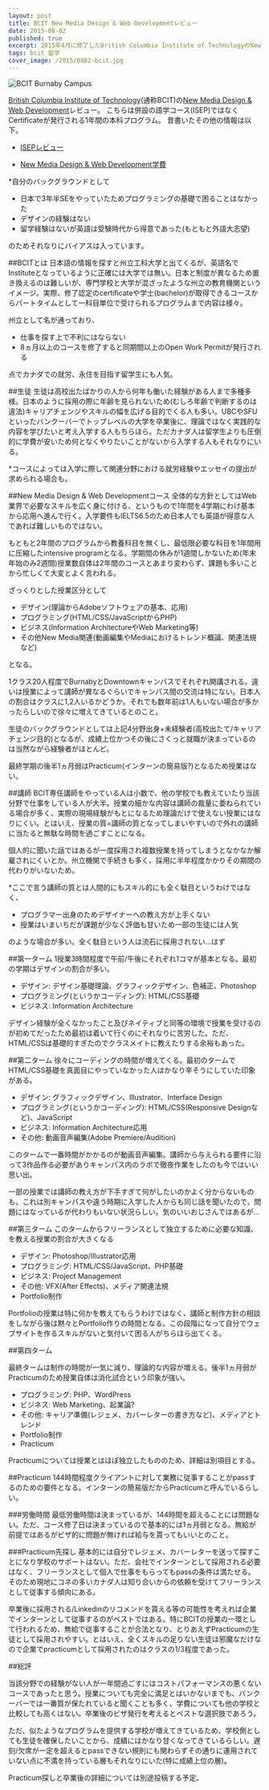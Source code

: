 ```yaml
---
layout: post
title: BCIT New Media Design & Web Developmentレビュー
date: 2015-08-02
published: true
excerpt: 2015年4月に修了したBritish Columbia Institute of TechnologyのNew Media Design & Web Developmentコースレビュー
tags: bcit 留学
cover_image: /2015/0802-bcit.jpg
---
```

![BCIT Burnaby Campus](/images/2015/0802-bcit.jpg)

[British Columbia Institute of Technology](http://www.bcit.ca/)(通称BCIT)の[New Media Design & Web Development](http://www.bcit.ca/study/programs/6415smcert)レビュー。
こちらは併設の語学コース(ISEP)ではなくCertificateが発行される1年間の本科プログラム。
昔書いたその他の情報は以下。

- [ISEPレビュー](http://vancouvernote.hatenablog.com/entry/2014/01/07/083144)

- [New Media Design & Web Development学費](http://vancouvernote.hatenablog.com/entry/2014/04/06/053946)

*自分のバックグラウンドとして

- 日本で3年半SEをやっていたためプログラミングの基礎で困ることはなかった
- デザインの経験はない
- 留学経験はないが英語は受験時代から得意であった(もともと外語大志望)

のためそれなりにバイアスは入っています。


##BCITとは
日本語の情報を探すと州立工科大学と出てくるが、英語名でInstituteとなっているように正確には大学では無い。日本と制度が異なるため置き換えるのは難しいが、専門学校と大学が混ざったような州立の教育機関というイメージ。実際、修了認定のcertificateや学士(bachelor)が取得できるコースからパートタイムとして一科目単位で受けられるプログラムまで内容は様々。

州立として名が通っており、

- 仕事を探す上で不利にはならない
- 8ヵ月以上のコースを修了すると同期間以上のOpen Work Permitが発行される

点でカナダでの就労、永住を目指す留学生にも人気。

##生徒
生徒は高校出たばかりの人から何年も働いた経験がある人まで多種多様。日本のように採用の際に年齢を見られないため(むしろ年齢で判断するのは違法)キャリアチェンジやスキルの幅を広げる目的でくる人も多い。UBCやSFUといったバンクーバーでトップレベルの大学を卒業後に、理論ではなく実践的な内容を学びたいと考え入学する人もちらほら。ただカナダ人は留学生よりも圧倒的に学費が安いため何となくやりたいことがないから入学する人もそれなりにいる。

*コースによっては入学に際して関連分野における就労経験やエッセイの提出が求められる場合も。

##New Media Design & Web Developmentコース
全体的な方針としてはWeb業界で必要なスキルを広く身に付ける、というもので1年間を4学期にわけ基本から応用へ進んで行く。入学要件もIELTS6.5のため日本人でも英語が得意な人であれば難しいものではない。

もともと2年間のプログラムから教養科目を無くし、最低限必要な科目を1年間用に圧縮したintensive programとなる。学期間の休みが1週間しかないため(年末年始のみ2週間)授業数自体は2年間のコースとあまり変わらず、課題も多いことから忙しくて大変とよく言われる。

ざっくりとした授業区分として

- デザイン(理論からAdobeソフトウェアの基本、応用)
- プログラミング(HTML/CSS/JavaScriptからPHP)
- ビジネス(Information ArchitectureやWeb Marketing等)
- その他New Media関連(動画編集やMediaにおけるトレンド概論、関連法規など)

となる。

1クラス20人程度でBurnabyとDowntownキャンパスでそれぞれ開講される。違いは授業によって講師が異なるぐらいでキャンパス間の交流は特にない。日本人の割合はクラスに1,2人いるかどうか。それでも数年前は1人もいない場合が多かったらしいので徐々に増えてきているとのこと。

生徒のバックグラウンドとしては上記4分野出身+未経験者(高校出たて/キャリアチェンジ目的)となるが、成績上位かつその後にさくっと就職が決まっているのは当然ながら経験者がほとんど。

最終学期の後半1ヵ月弱はPracticum(インターンの簡易版?)となるため授業はない。


##講師
BCIT専任講師をやっている人は小数で、他の学校でも教えていたり当該分野で仕事をしている人が大半。授業の細かな内容は講師の裁量に委ねられている場合が多く、実際の現場経験がもとになるため理論だけで使えない授業にはなりにくい。とはいえ、授業の質=講師の質となってしまいやすいので外れの講師に当たると無駄な時間を過ごすことになる。

個人的に聞いた話ではあるが一度採用され複数授業を持ってしまうとなかなか解雇されにくいとか。州立機関で手続きも多く、採用に半年程度かかりその期間の代わりがいないため。

*ここで言う講師の質とは人間的にもスキル的にも全く駄目というわけではなく、

- プログラマー出身のためデザイナーへの教え方が上手くない
- 授業はいまいちだが課題が少なく評価も甘いため一部の生徒には人気

のような場合が多い。全く駄目という人は流石に採用されない...はず


##第一ターム
1授業3時間程度で午前/午後にそれぞれ1コマが基本となる。最初の学期はデザインの割合が多い。

- デザイン: デザイン基礎理論、グラフィックデザイン、色補正、Photoshop
- プログラミング(というかコーディング): HTML/CSS基礎
- ビジネス: Information Architecture

デザイン経験が全くなかったこと及びネイティブと同等の環境で授業を受けるのが初めてだったため最初は着いて行くのにそれなりに苦労した。ただ、HTML/CSSは基礎的すぎたのでクラスメイトに教えたりする余裕もあった。

##第二ターム
徐々にコーディングの時間が増えてくる。最初のタームでHTML/CSS基礎を真面目にやっていなかった人はかなり辛そうにしていた印象がある。

- デザイン: グラフィックデザイン、Illustrator、Interface Design
- プログラミング(というかコーディング): HTML/CSS(Responsive Designなど)、JavaScript
- ビジネス: Information Architecture応用
- その他: 動画音声編集(Adobe Premiere/Audition)

このタームで一番時間がかかるのが動画音声編集。講師から与えられる要件に沿って3作品作る必要がありキャンパス内のラボで徹夜作業をしたのも今ではいい思い出。

一部の授業では講師の教え方が下手すぎて何がしたいのかよく分からないものも。これは別キャンパスや違う時期に入学した人からも同じ話を聞いたので、問題にはなっているが代わりもいない状況らしい。気のいいおじさんではあるが...

##第三ターム
このタームからフリーランスとして独立するために必要な知識、を教える授業の割合が大きくなる

- デザイン: Photoshop/Illustrator応用
- プログラミング: HTML/CSS/JavaScript、PHP基礎
- ビジネス: Project Management
- その他: VFX(After Effects)、メディア関連法規
- Portfolio制作

Portfolioの授業は特に何かを教えてもらうわけではなく、講師と制作方針の相談をしながら後は黙々とPortfolio作りの時間となる。この段階になって自分でウェブサイトを作るスキルがないと気付いて困る人がちらほら出てくる。

##第四ターム

最終タームは制作の時間が一気に減り、理論的な内容が増える。後半1ヵ月弱がPracticumのため授業自体は消化試合という印象が強い。

- プログラミング: PHP、WordPress
- ビジネス: Web Marketing、起業論?
- その他: キャリア準備(レジェメ、カバーレターの書き方など)、メディアとトレンド
- Portfolio制作
- Practicum

Practicumについては授業とはほぼ独立したもののため、詳細は別項目とする。

##Practicum
144時間程度クライアントに対して業務に従事することがpassするのための要件となる。インターンの簡易版だからPracticumと呼んでいるらしい。

###労働時間
最低労働時間は決まっているが、144時間を超えることには問題ない。ただ、コース修了日は決まっているので基本的には1ヵ月弱となる。無給が前提ではあるがビザ的に問題が無ければ給与を貰ってもいいとのこと。

###Practicum先探し
基本的には自分でレジェメ、カバーレターを送って探すことになり学校のサポートはない。ただ、会社でインターンとして採用される必要はなく、フリーランスとして個人で仕事をもらってもpassの条件は満たせる。そのため現地にコネの多いカナダ人は知り合いからの依頼を受けてフリーランスとして従事する傾向にある。

卒業後に採用される/Linkedinのリコメンドを貰える等の可能性を考えれば企業でインターンとして従事するのがベストではある。特にBCITの授業の一環として行われるため、無給で従事することが合法となり、とりあえずPracticumの生徒として採用されやすい。とはいえ、全くスキルの足りない生徒は邪魔なだけなので企業でpracticumとして採用されたのはクラスの1/3程度であった。

##総評

当該分野での経験がない人が一年間過ごすにはコストパフォーマンスの悪くないコースであったと思う。授業についても完全に満足とはいかないまでも、バンクーバーでは一番質が保たれていると聞くことも多く、学費についても他の学校と比較しても高くはない。卒業後のビザ発行を考えるとベストな選択肢であろう。

ただ、似たようなプログラムを提供する学校が増えてきているため、学校側としても生徒を確保したいことから、成績にはかなり甘くなってきているらしい。遅刻/欠席が一定を超えるとpassできない規則にも関わらずその通りに運用されていない点に不満を持っている層もそれなりにいた(特に成績上位の層)。

Practicum探しと卒業後の詳細については別途投稿する予定。




